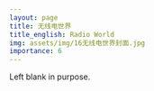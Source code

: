 ```yaml
---
layout: page
title: 无线电世界
title_english: Radio World
img: assets/img/16无线电世界封面.jpg
importance: 6
---
```


Left blank in purpose.
